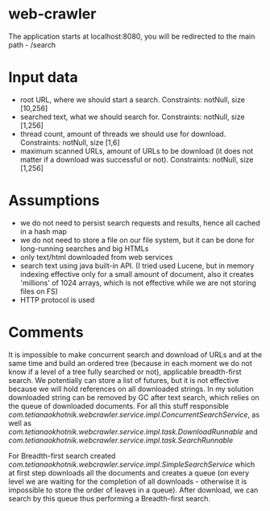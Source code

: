 # web-crawler

The application starts at localhost:8080, you will be redirected to the main path - /search

# Input data
- root URL, where we should start a search. Constraints: notNull, size [10,256]
- searched text, what we should search for. Constraints: notNull, size [1,256]
- thread count, amount of threads we should use for download. Constraints: notNull, size [1,6]
- maximum scanned URLs, amount of URLs to be download (it does not matter if a download was successful or not). Constraints: notNull, size [1,256]

# Assumptions
- we do not need to persist search requests and results, hence all cached in a hash map
- we do not need to store a file on our file system, but it can be done for long-running searches and big HTMLs
- only text/html downloaded from web services
- search text using java built-in API. (I tried used Lucene, but in memory indexing effective only for a small amount of document, also it creates 'millions' of 1024 arrays, which is not effective while we are not storing files on FS)
- HTTP protocol is used

# Comments
It is impossible to make concurrent search and download of URLs and at the same time and build an ordered tree (because in each moment we do not know if a level of a tree fully searched or not), applicable breadth-first search. We potentially can store a list of futures, but it is not effective because we will hold references on all downloaded strings. In my solution downloaded string can be removed by GC after text search, which relies on the queue of downloaded documents. For all this stuff responsible *com.tetianaokhotnik.webcrawler.service.impl.ConcurrentSearchService*, as well as *com.tetianaokhotnik.webcrawler.service.impl.task.DownloadRunnable* and *com.tetianaokhotnik.webcrawler.service.impl.task.SearchRunnable*

For Breadth-first search created *com.tetianaokhotnik.webcrawler.service.impl.SimpleSearchService* which at first step downloads all the documents and creates a queue (on every level we are waiting for the completion of all downloads - otherwise it is impossible to store the order of leaves in a queue). After download, we can search by this queue thus performing a Breadth-first search.
